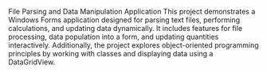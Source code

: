 File Parsing and Data Manipulation Application
This project demonstrates a Windows Forms application designed for parsing text files, performing calculations, and updating data dynamically. It includes features for file processing, data population into a form, and updating quantities interactively. Additionally, the project explores object-oriented programming principles by working with classes and displaying data using a DataGridView.

